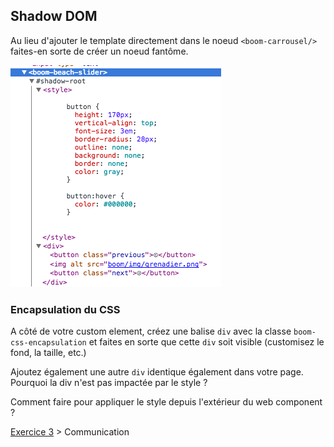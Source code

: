 ## Shadow DOM

Au lieu d'ajouter le template directement dans le noeud `<boom-carrousel/>` faites-en sorte de créer un noeud fantôme.

![Shadow DOM](shadow.png "Shadow DOM")

### Encapsulation du CSS

A côté de votre custom element, créez une balise `div` avec la classe `boom-css-encapsulation` et faites en sorte que cette `div` soit visible (customisez le fond, la taille, etc.)

Ajoutez également une autre `div` identique également dans votre page. Pourquoi la div n'est pas impactée par le style ?

Comment faire pour appliquer le style depuis l'extérieur du web component ?

[Exercice 3](communication.md) > Communication
